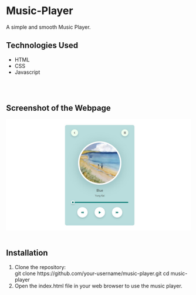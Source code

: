 # Music-Player
A simple and smooth Music Player.<br>

<h2>Technologies Used</h2>
<ul type="disc">
<li>HTML</li>
<li>CSS</li>
<li>Javascript</li>
</ul><br><br>

<h2>Screenshot of the Webpage</h2>
<img src="https://github.com/jhansiboini/Music-Player/blob/main/Screenshot.jpg"><br><br>

<h2>Installation</h2>
<ol type="1">
  <li>Clone the repository:<br>
    git clone https://github.com/your-username/music-player.git cd music-player</li>
  <li>Open the index.html file in your web browser to use the music player.</li>
</ol>
